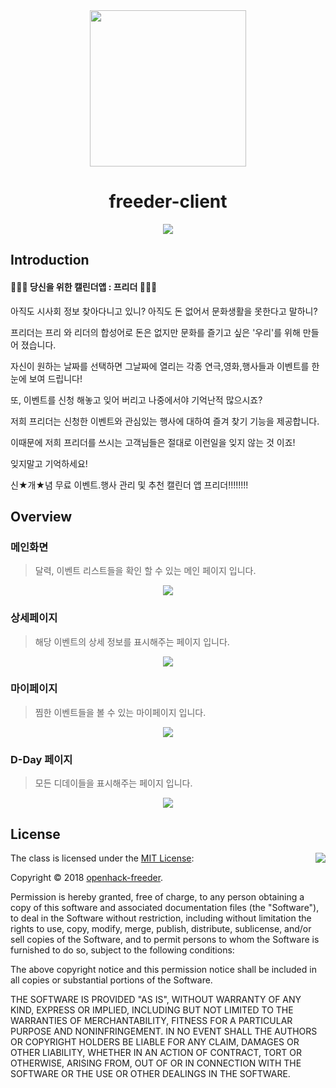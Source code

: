 <div align="middle">
  <img src="https://github.com/openhack-freeder/freeder-crawler/blob/master/img/logo.png" height="250px" >
</div>

<h1 align="center">freeder-client</h1>
<p align="center">
	<img src="https://img.shields.io/badge/OpenHack-3th-blue.svg">
</p>

## Introduction
#### 💫🌟📅 당신을 위한 캘린더앱 : 프리더 📅🌟💫
아직도 시사회 정보 찾아다니고 있니? 아직도 돈 없어서 문화생활을 못한다고 말하니?

프리더는 프리 와 리더의 합성어로 돈은 없지만 문화를 즐기고 싶은 '우리'를 위해 만들어 졌습니다.

자신이 원하는 날짜를 선택하면 그날짜에 열리는 각종 연극,영화,행사들과 이벤트를 한눈에 보여 드립니다!

또, 이벤트를 신청 해놓고 잊어 버리고 나중에서야 기억난적 많으시죠?

저희 프리더는 신청한 이벤트와 관심있는 행사에 대하여 즐겨 찾기 기능을 제공합니다.

이때문에 저희 프리더를 쓰시는 고객님들은 절대로 이런일을 잊지 않는 것 이죠! 

잊지말고 기억하세요!

신★개★념 무료 이벤트.행사 관리 및 추천 캘린더 앱 프리더!!!!!!!!

## Overview
### 메인화면
> 달력, 이벤트 리스트들을 확인 할 수 있는 메인 페이지 입니다.

<p align="center">
  <img src="https://github.com/openhack-freeder/freeder-client/blob/master/img/main.png">
</p>

### 상세페이지
> 해당 이벤트의 상세 정보를 표시해주는 페이지 입니다.

<p align="center">
  <img src="https://github.com/openhack-freeder/freeder-client/blob/master/img/information.png">
</p>

### 마이페이지
> 찜한 이벤트들을 볼 수 있는 마이페이지 입니다.

<p align="center">
  <img src="https://github.com/openhack-freeder/freeder-client/blob/master/img/mypag.png">
</p>

### D-Day 페이지
> 모든 디데이들을 표시해주는 페이지 입니다.

<p align="center">
  <img src="https://github.com/openhack-freeder/freeder-client/blob/master/img/all-dday.png">
</p>

## License

<img align="right" src="http://opensource.org/trademarks/opensource/OSI-Approved-License-100x137.png">

The class is licensed under the [MIT License](http://opensource.org/licenses/MIT):

Copyright &copy; 2018 [openhack-freeder](http://www.github.com/openhack-freeder).

Permission is hereby granted, free of charge, to any person obtaining a copy of this software and associated documentation files (the "Software"), to deal in the Software without restriction, including without limitation the rights to use, copy, modify, merge, publish, distribute, sublicense, and/or sell copies of the Software, and to permit persons to whom the Software is furnished to do so, subject to the following conditions:

The above copyright notice and this permission notice shall be included in all copies or substantial portions of the Software.

THE SOFTWARE IS PROVIDED "AS IS", WITHOUT WARRANTY OF ANY KIND, EXPRESS OR IMPLIED, INCLUDING BUT NOT LIMITED TO THE WARRANTIES OF MERCHANTABILITY, FITNESS FOR A PARTICULAR PURPOSE AND NONINFRINGEMENT. IN NO EVENT SHALL THE AUTHORS OR COPYRIGHT HOLDERS BE LIABLE FOR ANY CLAIM, DAMAGES OR OTHER LIABILITY, WHETHER IN AN ACTION OF CONTRACT, TORT OR OTHERWISE, ARISING FROM, OUT OF OR IN CONNECTION WITH THE SOFTWARE OR THE USE OR OTHER DEALINGS IN THE SOFTWARE.
